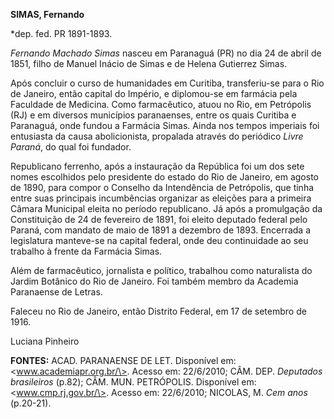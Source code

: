 **SIMAS, Fernando**

\*dep. fed. PR 1891-1893.

*Fernando Machado Simas* nasceu em Paranaguá (PR) no dia 24 de abril de
1851, filho de Manuel Inácio de Simas e de Helena Gutierrez Simas.

Após concluir o curso de humanidades em Curitiba, transferiu-se para o
Rio de Janeiro, então capital do Império, e diplomou-se em farmácia pela
Faculdade de Medicina. Como farmacêutico, atuou no Rio, em Petrópolis
(RJ) e em diversos municípios paranaenses, entre os quais Curitiba e
Paranaguá, onde fundou a Farmácia Simas. Ainda nos tempos imperiais foi
entusiasta da causa abolicionista, propalada através do periódico *Livre
Paraná*, do qual foi fundador.

Republicano ferrenho, após a instauração da República foi um dos sete
nomes escolhidos pelo presidente do estado do Rio de Janeiro, em agosto
de 1890, para compor o Conselho da Intendência de Petrópolis, que tinha
entre suas principais incumbências organizar as eleições para a primeira
Câmara Municipal eleita no período republicano. Já após a promulgação da
Constituição de 24 de fevereiro de 1891, foi eleito deputado federal
pelo Paraná, com mandato de maio de 1891 a dezembro de 1893. Encerrada a
legislatura manteve-se na capital federal, onde deu continuidade ao seu
trabalho à frente da Farmácia Simas.

Além de farmacêutico, jornalista e político, trabalhou como naturalista
do Jardim Botânico do Rio de Janeiro. Foi também membro da Academia
Paranaense de Letras.

Faleceu no Rio de Janeiro, então Distrito Federal, em 17 de setembro de
1916.

Luciana Pinheiro

**FONTES:** ACAD. PARANAENSE DE LET. Disponível em:
\<www.academiapr.org.br/\>. Acesso em: 22/6/2010; CÂM. DEP. *Deputados
brasileiros* (p.82); CÂM. MUN. PETRÓPOLIS. Disponível em:
\<www.cmp.rj.gov.br/\>. Acesso em: 22/6/2010; NICOLAS, M. *Cem anos*
(p.20-21).
